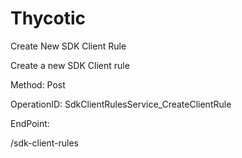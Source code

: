 #     Thycotic


Create New SDK Client Rule

Create a new SDK Client rule

Method: Post

OperationID: SdkClientRulesService_CreateClientRule

EndPoint:

/sdk-client-rules
